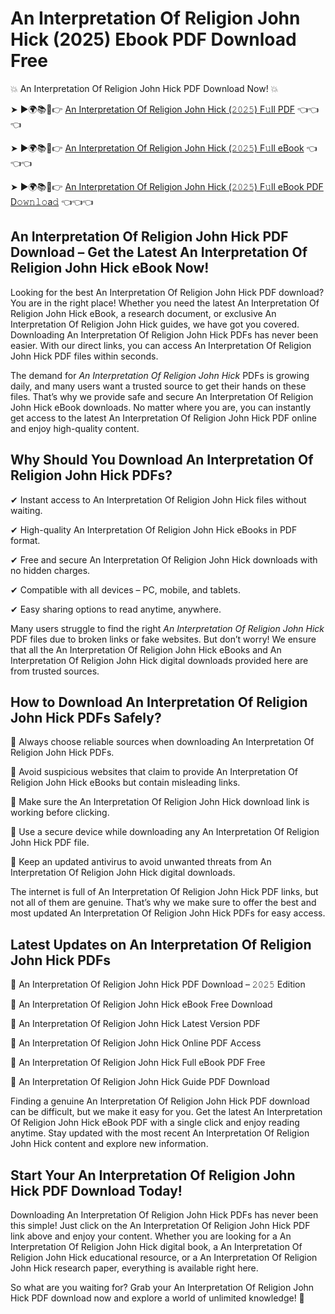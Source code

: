 # An Interpretation Of Religion John Hick (2025) Ebook PDF Download Free

💥 An Interpretation Of Religion John Hick PDF Download Now! 💥

➤ ►🌍📚📱👉 [An Interpretation Of Religion John Hick (𝟸𝟶𝟸𝟻) F𝚞ll PDF](https://getpdf.xyz/an-interpretation-of-religion-john-hick) 👈👈👈


➤ ►🌍📚📱👉 [An Interpretation Of Religion John Hick (𝟸𝟶𝟸𝟻) F𝚞ll eBook](https://getpdf.xyz/an-interpretation-of-religion-john-hick) 👈👈👈


➤ ►🌍📚📱👉 [An Interpretation Of Religion John Hick (𝟸𝟶𝟸𝟻) F𝚞ll eBook PDF D𝚘𝚠𝚗𝚕𝚘a𝚍](https://getpdf.xyz/an-interpretation-of-religion-john-hick) 👈👈👈


## An Interpretation Of Religion John Hick PDF Download – Get the Latest An Interpretation Of Religion John Hick eBook Now!

Looking for the best An Interpretation Of Religion John Hick PDF download? You are in the right place! Whether you need the latest An Interpretation Of Religion John Hick eBook, a research document, or exclusive An Interpretation Of Religion John Hick guides, we have got you covered. Downloading An Interpretation Of Religion John Hick PDFs has never been easier. With our direct links, you can access An Interpretation Of Religion John Hick PDF files within seconds.

The demand for *An Interpretation Of Religion John Hick* PDFs is growing daily, and many users want a trusted source to get their hands on these files. That’s why we provide safe and secure An Interpretation Of Religion John Hick eBook downloads. No matter where you are, you can instantly get access to the latest An Interpretation Of Religion John Hick PDF online and enjoy high-quality content.

## Why Should You Download An Interpretation Of Religion John Hick PDFs?

✔ Instant access to An Interpretation Of Religion John Hick files without waiting.

✔ High-quality An Interpretation Of Religion John Hick eBooks in PDF format.

✔ Free and secure An Interpretation Of Religion John Hick downloads with no hidden charges.

✔ Compatible with all devices – PC, mobile, and tablets.

✔ Easy sharing options to read anytime, anywhere.

Many users struggle to find the right *An Interpretation Of Religion John Hick* PDF files due to broken links or fake websites. But don’t worry! We ensure that all the An Interpretation Of Religion John Hick eBooks and An Interpretation Of Religion John Hick digital downloads provided here are from trusted sources.

## How to Download An Interpretation Of Religion John Hick PDFs Safely?

📌 Always choose reliable sources when downloading An Interpretation Of Religion John Hick PDFs.

📌 Avoid suspicious websites that claim to provide An Interpretation Of Religion John Hick eBooks but contain misleading links.

📌 Make sure the An Interpretation Of Religion John Hick download link is working before clicking.

📌 Use a secure device while downloading any An Interpretation Of Religion John Hick PDF file.

📌 Keep an updated antivirus to avoid unwanted threats from An Interpretation Of Religion John Hick digital downloads.

The internet is full of An Interpretation Of Religion John Hick PDF links, but not all of them are genuine. That’s why we make sure to offer the best and most updated An Interpretation Of Religion John Hick PDFs for easy access.

## Latest Updates on An Interpretation Of Religion John Hick PDFs

🔹 An Interpretation Of Religion John Hick PDF Download – 𝟸𝟶𝟸𝟻 Edition

🔹 An Interpretation Of Religion John Hick eBook Free Download

🔹 An Interpretation Of Religion John Hick Latest Version PDF

🔹 An Interpretation Of Religion John Hick Online PDF Access

🔹 An Interpretation Of Religion John Hick Full eBook PDF Free

🔹 An Interpretation Of Religion John Hick Guide PDF Download

Finding a genuine An Interpretation Of Religion John Hick PDF download can be difficult, but we make it easy for you. Get the latest An Interpretation Of Religion John Hick eBook PDF with a single click and enjoy reading anytime. Stay updated with the most recent An Interpretation Of Religion John Hick content and explore new information.

## Start Your An Interpretation Of Religion John Hick PDF Download Today!

Downloading An Interpretation Of Religion John Hick PDFs has never been this simple! Just click on the An Interpretation Of Religion John Hick PDF link above and enjoy your content. Whether you are looking for a An Interpretation Of Religion John Hick digital book, a An Interpretation Of Religion John Hick educational resource, or a An Interpretation Of Religion John Hick research paper, everything is available right here.

So what are you waiting for? Grab your An Interpretation Of Religion John Hick PDF download now and explore a world of unlimited knowledge! 🚀